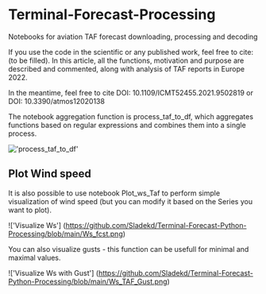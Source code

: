 # Terminal-Forecast-Processing
Notebooks for aviation TAF forecast downloading, processing and decoding

If you use the code in the scientific or any published work, feel free to cite:
(to be filled). In this article, all the functions, motivation and purpose are described and commented, along with analysis of TAF reports in Europe 2022.

In the meantime, feel free to cite 
DOI: 10.1109/ICMT52455.2021.9502819 or DOI: 10.3390/atmos12020138

The notebook aggregation function is process_taf_to_df, which aggregates functions based on regular expressions and combines them into a single process.

!['process_taf_to_df'](https://github.com/Sladekd/Terminal-Forecast-Python-Processing/blob/main/Taf_to_df.PNG)

## Plot Wind speed

It is also possible to use notebook Plot_ws_Taf to perform simple visualization of wind speed (but you can modify it based on the Series you want to plot).

!['Visualize Ws'] (https://github.com/Sladekd/Terminal-Forecast-Python-Processing/blob/main/Ws_fcst.png)

You can also visualize gusts - this function can be usefull for minimal and maximal values.

!['Visualize Ws with Gust'] (https://github.com/Sladekd/Terminal-Forecast-Python-Processing/blob/main/Ws_TAF_Gust.png)
